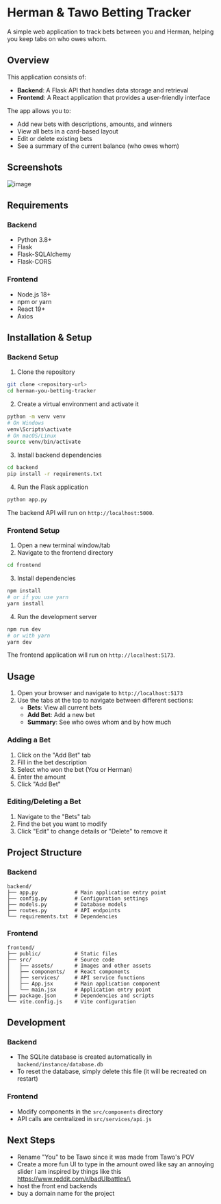 # Herman & Tawo Betting Tracker

A simple web application to track bets between you and Herman, helping you keep tabs on who owes whom.

## Overview

This application consists of:
- **Backend**: A Flask API that handles data storage and retrieval
- **Frontend**: A React application that provides a user-friendly interface

The app allows you to:
- Add new bets with descriptions, amounts, and winners
- View all bets in a card-based layout
- Edit or delete existing bets
- See a summary of the current balance (who owes whom)

## Screenshots


![image](https://github.com/user-attachments/assets/a534eb6a-730c-469b-834f-4e60727e7882)

## Requirements

### Backend
- Python 3.8+
- Flask
- Flask-SQLAlchemy
- Flask-CORS

### Frontend
- Node.js 18+
- npm or yarn
- React 19+
- Axios

## Installation & Setup

### Backend Setup

1. Clone the repository
```bash
git clone <repository-url>
cd herman-you-betting-tracker
```

2. Create a virtual environment and activate it
```bash
python -m venv venv
# On Windows
venv\Scripts\activate
# On macOS/Linux
source venv/bin/activate
```

3. Install backend dependencies
```bash
cd backend
pip install -r requirements.txt
```

4. Run the Flask application
```bash
python app.py
```

The backend API will run on `http://localhost:5000`.

### Frontend Setup

1. Open a new terminal window/tab
2. Navigate to the frontend directory
```bash
cd frontend
```

3. Install dependencies
```bash
npm install
# or if you use yarn
yarn install
```

4. Run the development server
```bash
npm run dev
# or with yarn
yarn dev
```

The frontend application will run on `http://localhost:5173`.

## Usage

1. Open your browser and navigate to `http://localhost:5173`
2. Use the tabs at the top to navigate between different sections:
   - **Bets**: View all current bets
   - **Add Bet**: Add a new bet
   - **Summary**: See who owes whom and by how much

### Adding a Bet
1. Click on the "Add Bet" tab
2. Fill in the bet description
3. Select who won the bet (You or Herman)
4. Enter the amount
5. Click "Add Bet"

### Editing/Deleting a Bet
1. Navigate to the "Bets" tab
2. Find the bet you want to modify
3. Click "Edit" to change details or "Delete" to remove it

## Project Structure

### Backend
```
backend/
├── app.py            # Main application entry point
├── config.py         # Configuration settings
├── models.py         # Database models
├── routes.py         # API endpoints
└── requirements.txt  # Dependencies
```

### Frontend
```
frontend/
├── public/           # Static files
├── src/              # Source code
│   ├── assets/       # Images and other assets
│   ├── components/   # React components
│   ├── services/     # API service functions
│   ├── App.jsx       # Main application component
│   └── main.jsx      # Application entry point
├── package.json      # Dependencies and scripts
└── vite.config.js    # Vite configuration
```

## Development

### Backend
- The SQLite database is created automatically in `backend/instance/database.db`
- To reset the database, simply delete this file (it will be recreated on restart)

### Frontend
- Modify components in the `src/components` directory
- API calls are centralized in `src/services/api.js`

## Next Steps
- Rename "You" to be Tawo since it was made from Tawo's POV
- Create a more fun UI to type in the amount owed like say an annoying slider I am inspired by things like this https://www.reddit.com/r/badUIbattles/\
- host the front end backends
-  buy a domain name for the project 
  
